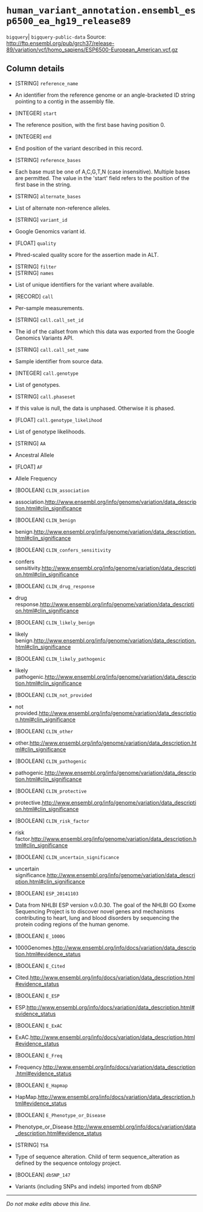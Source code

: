 # `human_variant_annotation.ensembl_esp6500_ea_hg19_release89`
`bigquery`| `bigquery-public-data`
Source: http://ftp.ensembl.org/pub/grch37/release-89/variation/vcf/homo_sapiens/ESP6500-European_American.vcf.gz

## Column details
* [STRING]    `reference_name`
 - An identifier from the reference genome or an angle-bracketed ID string pointing to a contig in the assembly file.
* [INTEGER]   `start`
 - The reference position, with the first base having position 0.
* [INTEGER]   `end`
 - End position of the variant described in this record.
* [STRING]    `reference_bases`
 - Each base must be one of A,C,G,T,N (case insensitive). Multiple bases are permitted. The value in the 'start' field refers to the position of the first base in the string.
* [STRING]    `alternate_bases`
 - List of alternate non-reference alleles.
* [STRING]    `variant_id`
 - Google Genomics variant id.
* [FLOAT]     `quality`
 - Phred-scaled quality score for the assertion made in ALT.
* [STRING]    `filter`
* [STRING]    `names`
 - List of unique identifiers for the variant where available.
* [RECORD]    `call`
 - Per-sample measurements.
* [STRING]    `call.call_set_id`
 - The id of the callset from which this data was exported from the Google Genomics Variants API.
* [STRING]    `call.call_set_name`
 - Sample identifier from source data.
* [INTEGER]   `call.genotype`
 - List of genotypes.
* [STRING]    `call.phaseset`
 - If this value is null, the data is unphased.  Otherwise it is phased.
* [FLOAT]     `call.genotype_likelihood`
 - List of genotype likelihoods.
* [STRING]    `AA`
 - Ancestral Allele
* [FLOAT]     `AF`
 - Allele Frequency
* [BOOLEAN]   `CLIN_association`
 - association.http://www.ensembl.org/info/genome/variation/data_description.html#clin_significance
* [BOOLEAN]   `CLIN_benign`
 - benign.http://www.ensembl.org/info/genome/variation/data_description.html#clin_significance
* [BOOLEAN]   `CLIN_confers_sensitivity`
 - confers sensitivity.http://www.ensembl.org/info/genome/variation/data_description.html#clin_significance
* [BOOLEAN]   `CLIN_drug_response`
 - drug response.http://www.ensembl.org/info/genome/variation/data_description.html#clin_significance
* [BOOLEAN]   `CLIN_likely_benign`
 - likely benign.http://www.ensembl.org/info/genome/variation/data_description.html#clin_significance
* [BOOLEAN]   `CLIN_likely_pathogenic`
 - likely pathogenic.http://www.ensembl.org/info/genome/variation/data_description.html#clin_significance
* [BOOLEAN]   `CLIN_not_provided`
 - not provided.http://www.ensembl.org/info/genome/variation/data_description.html#clin_significance
* [BOOLEAN]   `CLIN_other`
 - other.http://www.ensembl.org/info/genome/variation/data_description.html#clin_significance
* [BOOLEAN]   `CLIN_pathogenic`
 - pathogenic.http://www.ensembl.org/info/genome/variation/data_description.html#clin_significance
* [BOOLEAN]   `CLIN_protective`
 - protective.http://www.ensembl.org/info/genome/variation/data_description.html#clin_significance
* [BOOLEAN]   `CLIN_risk_factor`
 - risk factor.http://www.ensembl.org/info/genome/variation/data_description.html#clin_significance
* [BOOLEAN]   `CLIN_uncertain_significance`
 - uncertain significance.http://www.ensembl.org/info/genome/variation/data_description.html#clin_significance
* [BOOLEAN]   `ESP_20141103`
 - Data from NHLBI ESP version v.0.0.30. The goal of the NHLBI GO Exome Sequencing Project is to discover novel genes and mechanisms contributing to heart, lung and blood disorders by sequencing the protein coding regions of the human genome.
* [BOOLEAN]   `E_1000G`
 - 1000Genomes.http://www.ensembl.org/info/docs/variation/data_description.html#evidence_status
* [BOOLEAN]   `E_Cited`
 - Cited.http://www.ensembl.org/info/docs/variation/data_description.html#evidence_status
* [BOOLEAN]   `E_ESP`
 - ESP.http://www.ensembl.org/info/docs/variation/data_description.html#evidence_status
* [BOOLEAN]   `E_ExAC`
 - ExAC.http://www.ensembl.org/info/docs/variation/data_description.html#evidence_status
* [BOOLEAN]   `E_Freq`
 - Frequency.http://www.ensembl.org/info/docs/variation/data_description.html#evidence_status
* [BOOLEAN]   `E_Hapmap`
 - HapMap.http://www.ensembl.org/info/docs/variation/data_description.html#evidence_status
* [BOOLEAN]   `E_Phenotype_or_Disease`
 - Phenotype_or_Disease.http://www.ensembl.org/info/docs/variation/data_description.html#evidence_status
* [STRING]    `TSA`
 - Type of sequence alteration. Child of term sequence_alteration as defined by the sequence ontology project.
* [BOOLEAN]   `dbSNP_147`
 - Variants (including SNPs and indels) imported from dbSNP

-------------------------------------------------------------------------------
*Do not make edits above this line.*
